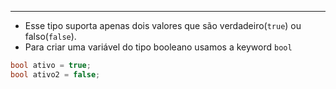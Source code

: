 ___
- Esse tipo suporta apenas dois valores que são verdadeiro(`true`) ou falso(`false`).
- Para criar uma variável do tipo booleano usamos a keyword `bool`
```c#
bool ativo = true;
bool ativo2 = false;
```